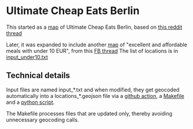 # Ultimate Cheap Eats Berlin

This started as a [map](https://github.com/diaasami/uceb/blob/main/locations_reddit.geojson) of Ultimate Cheap Eats Berlin, based on [this reddit thread](https://www.reddit.com/r/berlin/comments/oxois3/ultimate_cheap_eats_in_berlin_thread/?utm_source=share&utm_medium=web2x&context=3)

Later, it was expanded to include another [map](https://github.com/diaasami/uceb/blob/main/locations_under10.geojson) of "excellent and affordable meals with under 10 EUR", from this [FB thread](https://www.facebook.com/groups/FreeAdviceBerlin/?multi_permalinks=5366750133380703&comment_id=5370157079706675)
The list of locations is in [input_under10.txt](https://github.com/diaasami/uceb/blob/main/input_under10.txt)

## Technical details

Input files are named input_\*.txt and when modified, they get geocoded automatically into a locations_\*.geojson file via a [github action](https://github.com/diaasami/uceb/blob/main/.github/workflows/gen-geojson.yml), a [Makefile](https://github.com/diaasami/uceb/blob/main/.github/workflows/Makefile) and a [python script](https://github.com/diaasami/uceb/blob/main/build_geojson.py).

The Makefile processes files that are updated only, thereby avoiding unnecessary geocoding calls.

